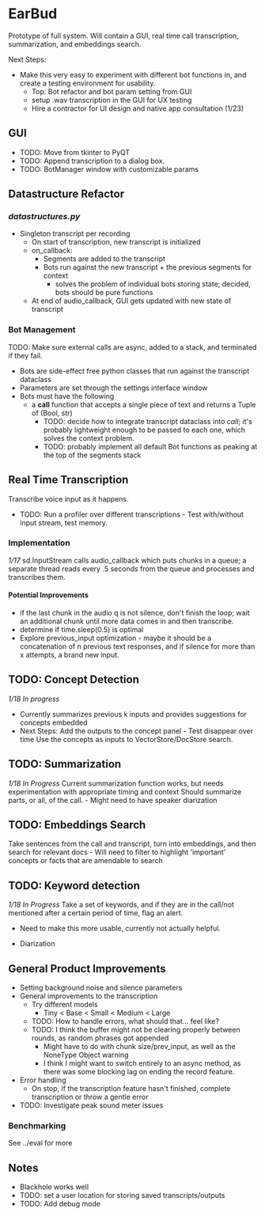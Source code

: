 # EarBud

Prototype of full system. Will contain a GUI, real time call transcription, summarization, and embeddings search.

Next Steps:
- Make this very easy to experiment with different bot functions in, and create a testing environment for usability.
    - Top: Bot refactor and bot param setting from GUI
    - setup .wav transcription in the GUI for UX testing
    - Hire a contractor for UI design and native app consultation (1/23)


## GUI
- TODO: Move from tkinter to PyQT
- TODO: Append transcription to a dialog box.
- TODO: BotManager window with customizable params

## Datastructure Refactor

### _datastructures.py_
- Singleton transcript per recording
    - On start of transcription, new transcript is initialized
    - on_callback:
        - Segments are added to the transcript
        - Bots run against the new transcript + the previous segments for context
            - solves the problem of individual bots storing state; decided, bots should be pure functions
    - At end of audio_callback, GUI gets updated with new state of transcript

### Bot Management
TODO: Make sure external calls are async, added to a stack, and terminated if they fail.
- Bots are side-effect free python classes that run against the transcript dataclass
- Parameters are set through the settings interface window
- Bots must have the following
    - a __call__ function that accepts a single piece of text and returns a Tuple of (Bool, str)
        - TODO: decide how to integrate transcript dataclass into _call_; it's probably lightweight enough to be passed to each one, which solves the context problem.
        - TODO: probably implement all default Bot functions as peaking at the top of the segments stack

## Real Time Transcription
Transcribe voice input as it happens.
- TODO: Run a profiler over different transcriptions
        - Test with/without input stream, test memory.

### Implementation
_1/17_
sd.InputStream calls audio_callback which puts chunks in a queue; a separate thread reads every .5 seconds from the queue and processes and transcribes them.
#### Potential Improvements
- if the last chunk in the audio q is not silence, don't finish the loop; wait an additional chunk until more data comes in and then transcribe.
- determine if time.sleep(0.5) is optimal
- Explore previous_input optimization - maybe it should be a concatenation of n previous text responses, and if silence for more than x attempts, a brand new input.

## TODO: Concept Detection
_1/18 In progress_
- Currently summarizes previous k inputs and provides suggestions for concepts embedded
- Next Steps:
    Add the outputs to the concept panel
        - Test disappear over time
    Use the concepts as inputs to VectorStore/DocStore search.


## TODO: Summarization
_1/18 In Progress_
Current summarization function works, but needs experimentation with appropriate timing and context
Should summarize parts, or all, of the call.
    - Might need to have speaker diarization


## TODO: Embeddings Search
Take sentences from the call and transcript, turn into embeddings, and then search for relevant docs
    - Will need to filter to highlight 'important' concepts or facts that are amendable to search

## TODO: Keyword detection
_1/18 In Progress_
Take a set of keywords, and if they are in the call/not mentioned after a certain period of time, flag an alert.
- Need to make this more usable, currently not actually helpful.

- Diarization


## General Product Improvements
- Setting background noise and silence parameters
- General improvements to the transcription
    - Try different models
        - Tiny < Base < Small < Medium < Large
    - TODO: How to handle errors, what should that... feel like?
    - TODO: I think the buffer might not be clearing properly between rounds, as random phrases got appended
        -  Might have to do with chunk size/prev_input, as well as the NoneType Object warning
        - I think I might want to switch entirely to an async method, as there was some blocking lag on ending the record feature.
- Error handling
    - On stop, if the transcription feature hasn't finished, complete transcription or throw a gentle error
- TODO: Investigate peak sound meter issues

### Benchmarking
See ../eval for more


## Notes
- Blackhole works well
- TODO: set a user location for storing saved transcripts/outputs
- TODO: Add debug mode
